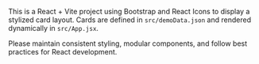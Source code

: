 <!-- Use this file to provide workspace-specific custom instructions to Copilot. For more details, visit https://code.visualstudio.com/docs/copilot/copilot-customization#_use-a-githubcopilotinstructionsmd-file -->

This is a React + Vite project using Bootstrap and React Icons to display a stylized card layout.
Cards are defined in `src/demoData.json` and rendered dynamically in `src/App.jsx`.

Please maintain consistent styling, modular components, and follow best practices for React development.
